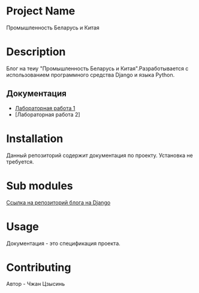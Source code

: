 # Project Name

Промышленность Беларусь и Китая

# Description

Блог на теиу "Промышленность Беларусь и Китая".Разработывается с использованием
программного средства Django и языка Python.

## Документация

* [Лабораторная работа 1](https://docs.google.com/document/d/1Tgzn55QkJ4B9Z_pgLJY1-GLjokK-CfAMa3ybcVt4xlg/edit)
* [Лабораторная работа 2]

# Installation

Данный репозиторий содержит документация по проекту. Установка не требуется.

# Sub modules

[Ссылка на репозиторий блога на Django](https://github.com/fpmi-hci-2024/project14-web-Zhang020101)

# Usage

Документация - это спецификация проекта.

# Contributing

Автор - Чжан Цзысинь
